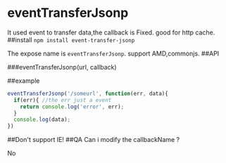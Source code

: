 # eventTransferJsonp
It used event to transfer data,the callback is Fixed. good for http cache.
##install
`npm install event-transfer-jsonp`

The expose name is `eventTransferJsonp`. support AMD,commonjs.
##API

###eventTransferJsonp(url, callback)

##example
```js
eventTransferJsonp('/someurl', function(err, data){
  if(err){ //the err just a event
    return console.log('error', err);
  }
  console.log(data);
})
```
##Don't support IE!
##QA
Can i modify the callbackName ?

No
